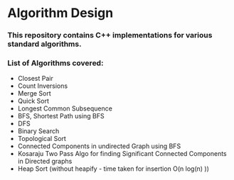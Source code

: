 # Algorithm Design
### This repository contains C++ implementations for various standard algorithms. 

### List of Algorithms covered: 
* Closest Pair
* Count Inversions
* Merge Sort
* Quick Sort
* Longest Common Subsequence
* BFS, Shortest Path using BFS
* DFS
* Binary Search
* Topological Sort
* Connected Components in undirected Graph using BFS
* Kosaraju Two Pass Algo for finding Significant Connected Components in Directed graphs
* Heap Sort (without heapify - time taken for insertion O(n log(n) ))


